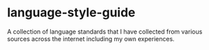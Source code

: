 # language-style-guide
A collection of language standards that I have collected from various sources across the internet including my own experiences.
